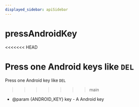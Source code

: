 ```yaml
---
displayed_sidebar: apiSidebar
---
```

# pressAndroidKey

<<<<<<< HEAD
<span class="theme-doc-version-badge badge badge--secondary"></span>

Press one Android keys like `DEL`
=======
Press one Android key like `DEL`
>>>>>>> main

   * @param {ANDROID_KEY} key - A Android key
